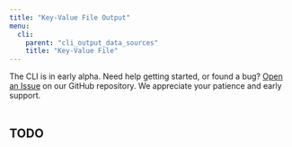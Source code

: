 ```yaml
---
title: "Key-Value File Output"
menu:
  cli:
    parent: "cli_output_data_sources"
    title: "Key-Value File"
---
```


<div class="bp3-callout">The CLI is in early alpha. Need help getting started, or found a bug? <a href="https://github.com/telemetryjet/telemetryjet-cli/issues/new">Open an Issue</a> on our GitHub repository. We appreciate your patience and early support.
</div>
<br />

## TODO